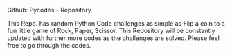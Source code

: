 Github: Pycodes - Repository 

This Repo. has random Python Code challenges as simple as Flip a coin to a fun little game of Rock, Paper, Scissor. This Repository will be constantly updated with further more codes as the challenges are solved. Please feel free to go through the codes.  
